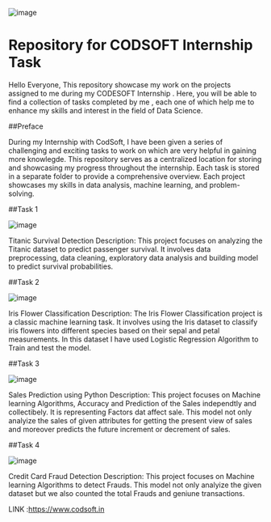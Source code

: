 ![image](https://github.com/99-chetna/CODSOFT/assets/112334463/e3472d2f-4616-4ec5-8de2-0b5ecf7bdc2a)


#  Repository for CODSOFT Internship Task
Hello Everyone, This repository showcase my work on the projects assigned to me during my CODESOFT Internship . Here, you will be able to find a collection of tasks completed by me , each one of which help me to   enhance my skills and interest in the field of Data Science. 




##Preface 

During my Internship with CodSoft, I have been given a series of challenging and exciting tasks to work on which are very helpful in gaining more knowlegde. This repository serves as a centralized location for storing and showcasing my progress throughout the internship. Each task is stored in a separate folder to provide a comprehensive overview. Each project showcases my skills in data analysis, machine learning, and problem-solving.

##Task 1

![image](https://github.com/99-chetna/CODSOFT/assets/112334463/f163e3e8-9e8c-4cda-bd5f-1355d96b68eb)

Titanic Survival Detection Description: This project focuses on analyzing the Titanic dataset to predict passenger survival. It involves data preprocessing, data cleaning,  exploratory data analysis and building  model to predict survival probabilities. 

##Task 2 

![image](https://github.com/99-chetna/CODSOFT/assets/112334463/03ca4bc5-b528-4376-b343-91445f6dbdf7)


Iris Flower Classification Description: The Iris Flower Classification project is a classic machine learning task. It involves using the Iris dataset to classify iris flowers into different species based on their sepal and petal measurements. In this dataset I have used Logistic Regression Algorithm to Train and test the model. 

##Task 3

![image](https://github.com/99-chetna/CODSOFT/assets/112334463/24f43b2b-a3a9-4c3e-a075-1ee0c730c40c)


Sales Prediction using Python Description: This project focuses on Machine learning Algorithms, Accuracy and Prediction  of the Sales independtly and collectibely. It is representing Factors dat affect sale. This model not only analyize the sales of given attributes for getting the present view of sales and moreover predicts the future increment or decrement of sales.

##Task 4

![image](https://github.com/99-chetna/CODSOFT/assets/112334463/a6d35d23-caa6-4f5e-a66a-fcf311a3eec9)


Credit Card Fraud Detection Description: This project focuses on Machine learning Algorithms to detect Frauds. This model not only analyize the given dataset but we also counted the total Frauds and geniune transactions.

LINK :https://www.codsoft.in
